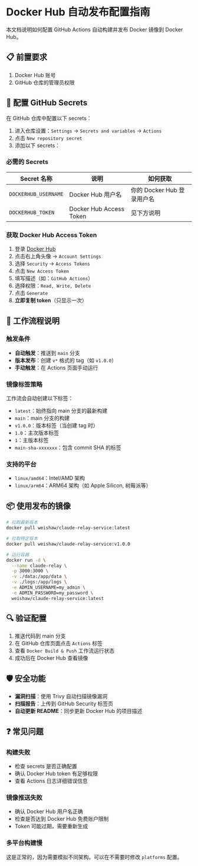 # Docker Hub 自动发布配置指南

本文档说明如何配置 GitHub Actions 自动构建并发布 Docker 镜像到 Docker Hub。

## 📋 前置要求

1. Docker Hub 账号
2. GitHub 仓库的管理员权限

## 🔐 配置 GitHub Secrets

在 GitHub 仓库中配置以下 secrets：

1. 进入仓库设置：`Settings` → `Secrets and variables` → `Actions`
2. 点击 `New repository secret`
3. 添加以下 secrets：

### 必需的 Secrets

| Secret 名称          | 说明                    | 如何获取                   |
| -------------------- | ----------------------- | -------------------------- |
| `DOCKERHUB_USERNAME` | Docker Hub 用户名       | 你的 Docker Hub 登录用户名 |
| `DOCKERHUB_TOKEN`    | Docker Hub Access Token | 见下方说明                 |

### 获取 Docker Hub Access Token

1. 登录 [Docker Hub](https://hub.docker.com/)
2. 点击右上角头像 → `Account Settings`
3. 选择 `Security` → `Access Tokens`
4. 点击 `New Access Token`
5. 填写描述（如：`GitHub Actions`）
6. 选择权限：`Read, Write, Delete`
7. 点击 `Generate`
8. **立即复制 token**（只显示一次）

## 🚀 工作流程说明

### 触发条件

- **自动触发**：推送到 `main` 分支
- **版本发布**：创建 `v*` 格式的 tag（如 `v1.0.0`）
- **手动触发**：在 Actions 页面手动运行

### 镜像标签策略

工作流会自动创建以下标签：

- `latest`：始终指向 main 分支的最新构建
- `main`：main 分支的构建
- `v1.0.0`：版本标签（当创建 tag 时）
- `1.0`：主次版本标签
- `1`：主版本标签
- `main-sha-xxxxxxx`：包含 commit SHA 的标签

### 支持的平台

- `linux/amd64`：Intel/AMD 架构
- `linux/arm64`：ARM64 架构（如 Apple Silicon, 树莓派等）

## 📦 使用发布的镜像

```bash
# 拉取最新版本
docker pull weishaw/claude-relay-service:latest

# 拉取特定版本
docker pull weishaw/claude-relay-service:v1.0.0

# 运行容器
docker run -d \
  --name claude-relay \
  -p 3000:3000 \
  -v ./data:/app/data \
  -v ./logs:/app/logs \
  -e ADMIN_USERNAME=my_admin \
  -e ADMIN_PASSWORD=my_password \
  weishaw/claude-relay-service:latest
```

## 🔍 验证配置

1. 推送代码到 main 分支
2. 在 GitHub 仓库页面点击 `Actions` 标签
3. 查看 `Docker Build & Push` 工作流运行状态
4. 成功后在 Docker Hub 查看镜像

## 🛡️ 安全功能

- **漏洞扫描**：使用 Trivy 自动扫描镜像漏洞
- **扫描报告**：上传到 GitHub Security 标签页
- **自动更新 README**：同步更新 Docker Hub 的项目描述

## ❓ 常见问题

### 构建失败

- 检查 secrets 是否正确配置
- 确认 Docker Hub token 有足够权限
- 查看 Actions 日志详细错误信息

### 镜像推送失败

- 确认 Docker Hub 用户名正确
- 检查是否达到 Docker Hub 免费账户限制
- Token 可能过期，需要重新生成

### 多平台构建慢

这是正常的，因为需要模拟不同架构。可以在不需要时修改 `platforms` 配置。
